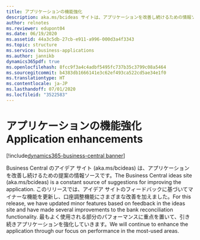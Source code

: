 ```yaml
---
title: アプリケーションの機能強化
description: aka.ms/bcideas サイトは、アプリケーションを改善し続けるための情報ソースです。 このリリースでは、アイデア サイトのフィードバックに基づいてマイナーな機能を更新し、口座調整機能にさまざまな改善を加えました。
author: relnotes
ms.reviewer: edupont04
ms.date: 06/19/2020
ms.assetid: 44a3c5db-27cb-e911-a996-000d3a4f3343
ms.topic: structure
ms.service: business-applications
ms.author: jannikb
dynamics365pdf: true
ms.openlocfilehash: 8fcc9f3a4c4adbf5495fc737b35c3799c08a5464
ms.sourcegitcommit: b4383db1666141e3c62ef493ca522cd5ae34e1f0
ms.translationtype: HT
ms.contentlocale: ja-JP
ms.lasthandoff: 07/01/2020
ms.locfileid: "3522583"
---
```

# <a name="application-enhancements"></a><span data-ttu-id="d0297-104">アプリケーションの機能強化</span><span class="sxs-lookup"><span data-stu-id="d0297-104">Application enhancements</span></span>

[!include[dynamics365-business-central banner](../includes/dynamics365-business-central.md)]

<!--structure start-->
<span data-ttu-id="d0297-105">Business Central のアイデア サイト (aka.ms/bcideas) は、アプリケーションを改善し続けるための提案の情報ソースです。</span><span class="sxs-lookup"><span data-stu-id="d0297-105">The Business Central ideas site (aka.ms/bcideas) is a constant source of suggestions for improving the application.</span></span> <span data-ttu-id="d0297-106">このリリースでは、アイデア サイトのフィードバックに基づいてマイナーな機能を更新し、口座調整機能にさまざまな改善を加えました。</span><span class="sxs-lookup"><span data-stu-id="d0297-106">For this release, we have updated minor features based on feedback in the ideas site and have made several improvements to the bank reconciliation functionality.</span></span> <span data-ttu-id="d0297-107">最もよく使用される部分のパフォーマンスに重点を置いて、引き続きアプリケーションを強化していきます。</span><span class="sxs-lookup"><span data-stu-id="d0297-107">We will continue to enhance the application through our focus on performance in the most-used areas.</span></span>
<!--structure end-->



